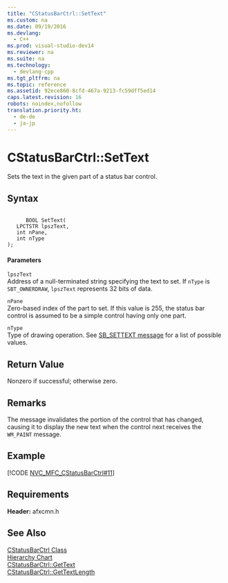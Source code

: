 ```yaml
---
title: "CStatusBarCtrl::SetText"
ms.custom: na
ms.date: 09/19/2016
ms.devlang: 
  - C++
ms.prod: visual-studio-dev14
ms.reviewer: na
ms.suite: na
ms.technology: 
  - devlang-cpp
ms.tgt_pltfrm: na
ms.topic: reference
ms.assetid: 92ece860-8cfd-467a-9213-fc59dff5ed14
caps.latest.revision: 16
robots: noindex,nofollow
translation.priority.ht: 
  - de-de
  - ja-jp
---
```

# CStatusBarCtrl::SetText
Sets the text in the given part of a status bar control.  
  
## Syntax  
  
```  
  
      BOOL SetText(  
   LPCTSTR lpszText,  
   int nPane,  
   int nType   
);  
```  
  
#### Parameters  
 `lpszText`  
 Address of a null-terminated string specifying the text to set. If `nType` is `SBT_OWNERDRAW`, `lpszText` represents 32 bits of data.  
  
 `nPane`  
 Zero-based index of the part to set. If this value is 255, the status bar control is assumed to be a simple control having only one part.  
  
 `nType`  
 Type of drawing operation. See [SB_SETTEXT message](http://msdn.microsoft.com/library/bb760758\(VS.85\).aspx) for a list of possible values.  
  
## Return Value  
 Nonzero if successful; otherwise zero.  
  
## Remarks  
 The message invalidates the portion of the control that has changed, causing it to display the new text when the control next receives the `WM_PAINT` message.  
  
## Example  
 [!CODE [NVC_MFC_CStatusBarCtrl#11](../CodeSnippet/VS_Snippets_Cpp/NVC_MFC_CStatusBarCtrl#11)]  
  
## Requirements  
 **Header:** afxcmn.h  
  
## See Also  
 [CStatusBarCtrl Class](../vs140/CStatusBarCtrl-Class.md)   
 [Hierarchy Chart](../vs140/Hierarchy-Chart.md)   
 [CStatusBarCtrl::GetText](../vs140/CStatusBarCtrl--GetText.md)   
 [CStatusBarCtrl::GetTextLength](../vs140/CStatusBarCtrl--GetTextLength.md)